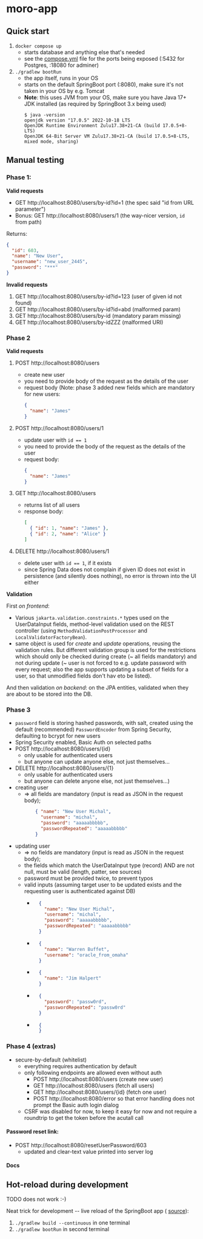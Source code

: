 # moro-app

## Quick start
1. `docker compose up`
   * starts database and anything else that's needed
   * see the [compose.yml](compose.yml) file for the ports being exposed (:5432 for Postgres, :18080 for adminer)
2. `./gradlew bootRun`
   * the app itself, runs in your OS
   * starts on the default SpringBoot port (:8080), make sure it's not taken in your OS by e.g. Tomcat
   * **Note**: this uses JVM from your OS, make sure you have Java 17+ JDK installed (as required by SpringBoot 3.x being used)
      ```
      $ java -version
      openjdk version "17.0.5" 2022-10-18 LTS
      OpenJDK Runtime Environment Zulu17.38+21-CA (build 17.0.5+8-LTS)
      OpenJDK 64-Bit Server VM Zulu17.38+21-CA (build 17.0.5+8-LTS, mixed mode, sharing)
      ```
     
## Manual testing

### Phase 1:

**Valid requests**
* GET http://localhost:8080/users/by-id?id=1 (the spec said "id from URL parameter")
* Bonus: GET http://localhost:8080/users/1 (the way-nicer version, `id` from path)

Returns:
```json
{
  "id": 603,
  "name": "New User",
  "username": "new_user_2445",
  "password": "***"
}
```

**Invalid requests**
   1. GET http://localhost:8080/users/by-id?id=123 (user of given id not found)
   2. GET http://localhost:8080/users/by-id?id=abd (malformed param)
   3. GET http://localhost:8080/users/by-id (mandatory param missing)
   4. GET http://localhost:8080/users/by-idZZZ (malformed URI)

### Phase 2

**Valid requests**
   1. POST http://localhost:8080/users
      * create new user
      * you need to provide body of the request as the details of the user
      * request body (Note: phase 3 added new fields which are mandatory for new users: 
        ```json
        {  
          "name": "James" 
        }
        ```
        
   2. POST http://localhost:8080/users/1
      * update user with `id == 1`
      * you need to provide the body of the request as the details of the user
      * request body:
        ```json
        { 
          "name": "James" 
        }
        ```
        
   3. GET http://localhost:8080/users
      * returns list of all users
      * response body: 
        ```json
        [
          { "id": 1, "name": "James" },
          { "id": 2, "name": "Alice" }
        ]
        ```
        
   4. DELETE http://localhost:8080/users/1
       * delete user with `id == 1`, if it exists
       * since Spring Data does not complain if given ID does not exist in persistence (and silently does nothing), no error is thrown into the UI either

**Validation**

First _on frontend_:
 * Various `jakarta.validation.constraints.*` types used on the UserDataInput fields, method-level validation used on the REST controller (using `MethodValidationPostProcessor` and `LocalValidatorFactoryBean`).
 * same object is used for _create_ and _update_ operations, reusing the validation rules. But different validation group is used for the restrictions which should only be checked during create (~ all fields mandatory) and not during update (~ user is not forced to e.g. update password with every request; also the app supports updating a subset of fields for a user, so that unmodified fields don't hav eto be listed).

And then validation _on backend_: on the JPA entities, validated when they are about to be stored into the DB.

### Phase 3

* `password` field is storing hashed passwords, with salt, created using the default (recommended) `PasswordEncoder` from Spring Security, defaulting to bcrypt for new users
* Spring Security enabled, Basic Auth on selected paths
* POST http://localhost:8080/users/{id} 
  * only usable for authenticated users
  * but anyone can update anyone else, not just themselves...
* DELETE http://localhost:8080/users/{1}
  * only usable for authenticated users
  * but anyone can delete anyone else, not just themselves...)
* creating user
    * => all fields are mandatory (input is read as JSON in the request body);
      ```json
          { "name": "New User Michal",
            "username": "michal",
            "password": "aaaaabbbbb",
            "passwordRepeated": "aaaaabbbbb"
          }
      ```
* updating user
    * => no fields are mandatory (input is read as JSON in the request body);
    * the fields which match the UserDataInput type (record) AND are not null, must be valid (length, patter, see sources) 
    * password must be provided twice, to prevent typos
    * valid inputs (assuming target user to be updated exists and the requesting user is authenticated against DB)
      * ```json
          { 
            "name": "New User Michal",
            "username": "michal",
            "password": "aaaaabbbbb",
            "passwordRepeated": "aaaaabbbbb"
          }
        ```
      * ```json
          { 
            "name": "Warren Buffet",
            "username": "oracle_from_omaha"
          }
        ```   
      * ```json
          { 
            "name": "Jim Halpert"
          }
        ```
      * ```json
          { 
            "password": "passw0rd",
            "passwordRepeated": "passw0rd"
          }
        ```
      * ```json
          { 
          }
        ```        

### Phase 4 (extras)
* secure-by-default (whitelist)
  * everything requires authentication by default 
  * only following endpoints are allowed even without auth
      * POST http://localhost:8080/users (create new user)
      * GET http://localhost:8080/users (fetch all users)
      * GET http://localhost:8080/users/{id} (fetch one user)
      * POST http://localhost:8080/error so that error handling does not prompt the Basic auth login dialog
  * CSRF was disabled for now, to keep it easy for now and not require a roundtrip to get the token before the acutall call


#### Password reset link:
* POST http://localhost:8080/resetUserPassword/603
    * updated and clear-text value printed into server log 
#### Docs   


## Hot-reload during development
TODO does not work :-)

Neat trick for development -- live reload of the SpringBoot app (
[source](https://stackoverflow.com/questions/31512195/does-gradle-continuous-build-support-springboot/41878387#41878387)): 
1. `./gradlew build --continuous` in one terminal
2. `./gradlew bootRun` in second terminal